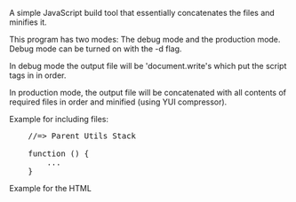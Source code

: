 A simple JavaScript build tool that essentially concatenates the files and minifies it. 

This program has two modes: The debug mode and the production mode. 
Debug mode can be turned on with the -d flag. 

In debug mode the output file will be 'document.write's which put the script tags in in order. 

In production mode, the output file will be concatenated with all contents of required files in order and minified (using YUI compressor). 


Example for including files: 
<pre>
	//=> Parent Utils Stack
	
	function () {
		...
	}
</pre>

Example for the HTML

<pre>
<!DOCTYPE HTML>
<html lang="en-US">
<head>
	<meta charset="UTF-8">
	<title></title>
	<script type="text/javascript" src="output.js" data-src="entry-point.js"></script>
</head>
<body>
	
</body>
</html>
</pre>